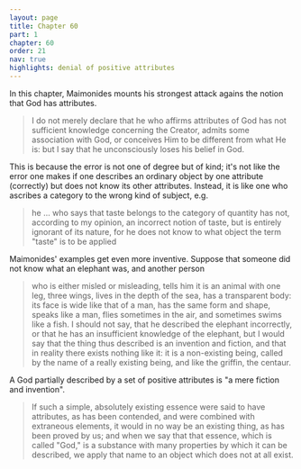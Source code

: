 ```yaml
---
layout: page
title: Chapter 60
part: 1
chapter: 60
order: 21
nav: true
highlights: denial of positive attributes
---
```


In this chapter, Maimonides mounts his strongest attack agains the notion that God has attributes.
> I do not merely declare that he who affirms attributes of God has not sufficient knowledge concerning the Creator, admits some association with God, or conceives Him to be different from what He is: but I say that he unconsciously loses his belief in God.

This is because the error is not one of degree but of kind; it's not like the error one makes if one describes an ordinary object by one attribute (correctly) but does not know its other attributes. Instead, it is like one who ascribes a category to the wrong kind of subject, e.g.
> he ... who says that taste belongs to the category of quantity has not, according to my opinion, an incorrect notion of taste, but is entirely ignorant of its nature, for he does not know to what object the term "taste" is to be applied

Maimonides' examples get even more inventive. Suppose that someone did not know what an elephant was, and another person
> who is either misled or misleading, tells him it is an animal with one leg, three wings, lives in the depth of the sea, has a transparent body: its face is wide like that of a man, has the same form and shape, speaks like a man, flies sometimes in the air, and sometimes swims like a fish. I should not say, that he described the elephant incorrectly, or that he has an insufficient knowledge of the elephant, but I would say that the thing thus described is an invention and fiction, and that in reality there exists nothing like it: it is a non-existing being, called by the name of a really existing being, and like the griffin, the centaur.

A God partially described by a set of positive attributes is "a mere fiction and invention".
> If such a simple, absolutely existing essence were said to have attributes, as has been contended, and were combined with extraneous elements, it would in no way be an existing thing, as has been proved by us; and when we say that that essence, which is called "God," is a substance with many properties by which it can be described, we apply that name to an object which does not at all exist.
